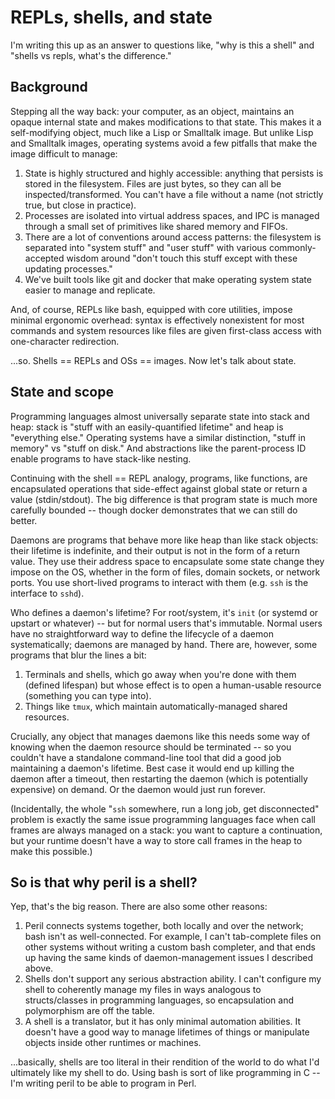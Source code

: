 # REPLs, shells, and state
I'm writing this up as an answer to questions like, "why is this a shell" and
"shells vs repls, what's the difference."

## Background
Stepping all the way back: your computer, as an object, maintains an opaque
internal state and makes modifications to that state. This makes it a
self-modifying object, much like a Lisp or Smalltalk image. But unlike Lisp and
Smalltalk images, operating systems avoid a few pitfalls that make the image
difficult to manage:

1. State is highly structured and highly accessible: anything that persists is
   stored in the filesystem. Files are just bytes, so they can all be
   inspected/transformed. You can't have a file without a name (not strictly
   true, but close in practice).
2. Processes are isolated into virtual address spaces, and IPC is managed
   through a small set of primitives like shared memory and FIFOs.
3. There are a lot of conventions around access patterns: the filesystem is
   separated into "system stuff" and "user stuff" with various
   commonly-accepted wisdom around "don't touch this stuff except with these
   updating processes."
4. We've built tools like git and docker that make operating system state
   easier to manage and replicate.

And, of course, REPLs like bash, equipped with core utilities, impose minimal
ergonomic overhead: syntax is effectively nonexistent for most commands and
system resources like files are given first-class access with one-character
redirection.

...so. Shells == REPLs and OSs == images. Now let's talk about state.

## State and scope
Programming languages almost universally separate state into stack and heap:
stack is "stuff with an easily-quantified lifetime" and heap is "everything
else." Operating systems have a similar distinction, "stuff in memory" vs
"stuff on disk." And abstractions like the parent-process ID enable programs to
have stack-like nesting.

Continuing with the shell == REPL analogy, programs, like functions, are
encapsulated operations that side-effect against global state or return a value
(stdin/stdout). The big difference is that program state is much more carefully
bounded -- though docker demonstrates that we can still do better.

Daemons are programs that behave more like heap than like stack objects: their
lifetime is indefinite, and their output is not in the form of a return value.
They use their address space to encapsulate some state change they impose on
the OS, whether in the form of files, domain sockets, or network ports. You use
short-lived programs to interact with them (e.g. `ssh` is the interface to
`sshd`).

Who defines a daemon's lifetime? For root/system, it's `init` (or systemd or
upstart or whatever) -- but for normal users that's immutable. Normal users
have no straightforward way to define the lifecycle of a daemon systematically;
daemons are managed by hand. There are, however, some programs that blur the
lines a bit:

1. Terminals and shells, which go away when you're done with them (defined
   lifespan) but whose effect is to open a human-usable resource (something you
   can type into).
2. Things like `tmux`, which maintain automatically-managed shared resources.

Crucially, any object that manages daemons like this needs some way of knowing
when the daemon resource should be terminated -- so you couldn't have a
standalone command-line tool that did a good job maintaining a daemon's
lifetime. Best case it would end up killing the daemon after a timeout, then
restarting the daemon (which is potentially expensive) on demand. Or the daemon
would just run forever.

(Incidentally, the whole "`ssh` somewhere, run a long job, get disconnected"
problem is exactly the same issue programming languages face when call frames
are always managed on a stack: you want to capture a continuation, but your
runtime doesn't have a way to store call frames in the heap to make this
possible.)

## So is that why peril is a shell?
Yep, that's the big reason. There are also some other reasons:

1. Peril connects systems together, both locally and over the network; bash
   isn't as well-connected. For example, I can't tab-complete files on other
   systems without writing a custom bash completer, and that ends up having the
   same kinds of daemon-management issues I described above.
2. Shells don't support any serious abstraction ability. I can't configure my
   shell to coherently manage my files in ways analogous to structs/classes in
   programming languages, so encapsulation and polymorphism are off the table.
3. A shell is a translator, but it has only minimal automation abilities. It
   doesn't have a good way to manage lifetimes of things or manipulate objects
   inside other runtimes or machines.

...basically, shells are too literal in their rendition of the world to do what
I'd ultimately like my shell to do. Using bash is sort of like programming in C
-- I'm writing peril to be able to program in Perl.
